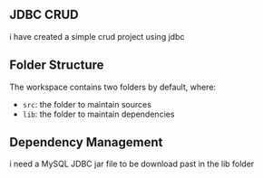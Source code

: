 ## JDBC CRUD

i have created a simple crud project using jdbc

## Folder Structure

The workspace contains two folders by default, where:

- `src`: the folder to maintain sources
- `lib`: the folder to maintain dependencies

## Dependency Management

i need a MySQL JDBC jar file to be download past in the lib folder

